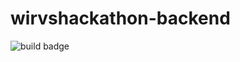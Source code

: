 # wirvshackathon-backend

![build badge](https://codebuild.eu-central-1.amazonaws.com/badges?uuid=eyJlbmNyeXB0ZWREYXRhIjoibS9ib0tIVDdoem9aUnQ3YTJWS0s0VTJuRjQ0SklCSGZoamk1YWpSUXdOc2xlZTBJS0FaaXRGTCtrdU85c0hBemcwM3R5cmJIeHZTWHczd0lvcjRMQkZFPSIsIml2UGFyYW1ldGVyU3BlYyI6InU1V0FscE9INHVzakROQWoiLCJtYXRlcmlhbFNldFNlcmlhbCI6MX0%3D&branch=master)
